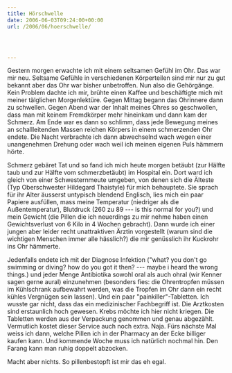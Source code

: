 ```yaml
---
title: Hörschwelle
date: 2006-06-03T09:24:00+00:00
url: /2006/06/hoerschwelle/




---
```

Gestern morgen erwachte ich mit einem seltsamen Gefühl im Ohr. Das war mir neu. Seltsame Gefühle in verschiedenen Körperteilen sind mir nur zu gut bekannt aber das Ohr war bisher unbetroffen. Nun also die Gehörgänge. Kein Problem dachte ich mir, brühte einen Kaffee und beschäftigte mich mit meiner tälglichen Morgenlektüre. Gegen Mittag begann das Ohrinnere dann zu schwellen. Gegen Abend war der Inhalt meines Ohres so geschwollen, dass man mit keinem Fremdkörper mehr hineinkam und dann kam der Schmerz. Am Ende war es dann so schlimm, dass jede Bewegung meines an schallleitenden Massen reichen Körpers in einem schmerzenden Ohr endete. Die Nacht verbrachte ich dann abwechselnd wach wegen einer unangenehmen Drehung oder wach weil ich meinen eigenen Puls hämmern hörte.

Schmerz gebäret Tat und so fand ich mich heute morgen betäubt (zur Hälfte taub und zur Hälfte vom schmerzbetäubt) im Hospital ein. Dort ward ich gleich von einer Schwesternmeute umgeben, von denen sich die Älteste (Typ Oberschwester Hildegard Thaistyle) für mich behauptete. Sie sprach für ihr Alter äusserst untypisch blendend Englisch, lies mich ein paar Papiere ausfüllen, mass meine Temperatur (niedriger als die Außentemperatur), Blutdruck (260 zu 89 --- is this normal for you?) und mein Gewicht (die Pillen die ich neuerdings zu mir nehme haben einen Gewichtsverlust von 6 Kilo in 4 Wochen gebracht). Dann wurde ich einer jungen aber leider recht unattraktiven Ärztin vorgestellt (warum sind die wichtigen Menschen immer alle hässlich?) die mir genüsslich ihr Kuckrohr ins Ohr hämmerte.

Jedenfalls endete ich mit der Diagnose Infektion ("what? you don't go swimming or diving? how do you got it then? --- maybe i heard the wrong things.) und jeder Menge Antibiotika sowohl oral als auch ohral (wir Kenner sagen gerne aural) einzunehmen (besonders fies: die Ohrentropfen müssen im Kühlschrank aufbewahrt werden, was die Tropfen im Ohr dann ein recht kühles Vergnügen sein lassen). Und ein paar "painkiller"-Tabletten. Ich wusste gar nicht, dass das ein medizinischer Fachbegriff ist. Die Arztkosten sind erstaunlich hoch gewesen. Krebs möchte ich hier nicht kriegen. Die Tabletten werden aus der Verpackung genommen und genau abgezählt. Vermutlich kostet dieser Service auch noch extra. Naja. Fürs nächste Mal weiss ich dann, welche Pillen ich in der Pharmacy an der Ecke billiger kaufen kann. Und kommende Woche muss ich natürlich nochmal hin. Den Farang kann man ruhig doppelt abzocken.

Macht aber nichts. So pillenbestopft ist mir das eh egal.
